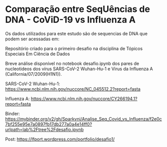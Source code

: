 # Comparação entre SeqUências de DNA - CoViD-19 vs Influenza A

Os dados utilizados para este estudo são de sequencias de DNA que podem ser acessadas em:

Repositório criado para o primeiro desafio na disciplina de Tópicos Especiais Em Ciência de Dados

Breve análise disponível no notebook desafio.ipynb dos pares de nucleotideos dos vírus SARS-CoV-2 Wuhan-Hu-1 e Virus da Influenza A (California/07/2009(H1N1)).


SARS-CoV-2 Wuhan-Hu-1: https://www.ncbi.nlm.nih.gov/nuccore/NC_045512.2?report=fasta

Influenza A: https://www.ncbi.nlm.nih.gov/nuccore/CY266194.1?report=fasta

Binder: https://mybinder.org/v2/gh/Sparkvni/Analise_Seq_Covid_vs_Influenza/f2e0c7bf255e95e7a0897fb17db277a0a4e14ff0?urlpath=lab%2Ftree%2Fdesafio.ipynb

Post: https://lfport.wordpress.com/portfolio/desafio1/
